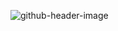 
![github-header-image](https://github.com/user-attachments/assets/7daa2658-befb-4c48-9b5b-1e1b0c773558)
